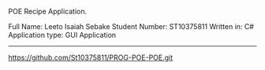 POE  Recipe Application.

Full Name: Leeto Isaiah Sebake
Student Number: ST10375811
Written in: C#
Application type: GUI Application

-----------------------------------------------------------
https://github.com/St10375811/PROG-POE-POE.git 
